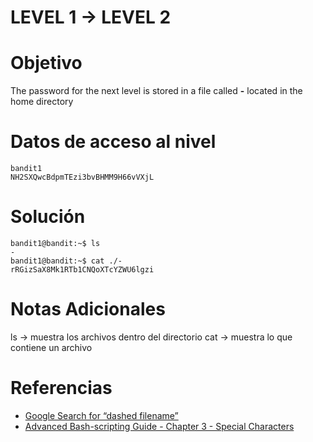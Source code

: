 # LEVEL 1 → LEVEL 2

# Objetivo
The password for the next level is stored in a file called **-** located in the home directory
# Datos de acceso al nivel
```
bandit1
NH2SXQwcBdpmTEzi3bvBHMM9H66vVXjL
```
# Solución
```
bandit1@bandit:~$ ls
-
bandit1@bandit:~$ cat ./-
rRGizSaX8Mk1RTb1CNQoXTcYZWU6lgzi
```
# Notas Adicionales
ls → muestra los archivos dentro del directorio
cat → muestra lo que contiene un archivo
# Referencias
- [Google Search for “dashed filename”](https://www.google.com/search?q=dashed+filename)
- [Advanced Bash-scripting Guide - Chapter 3 - Special Characters](http://tldp.org/LDP/abs/html/special-chars.html)